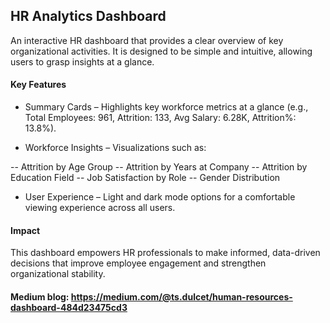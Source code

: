 ## HR Analytics Dashboard
An interactive HR dashboard that provides a clear overview of key organizational activities. It is designed to be simple and intuitive, allowing users to grasp insights at a glance.
#### Key Features
- Summary Cards – Highlights key workforce metrics at a glance (e.g., Total Employees: 961, Attrition: 133, Avg Salary: 6.28K, Attrition%: 13.8%).

- Workforce Insights – Visualizations such as:

-- Attrition by Age Group
-- Attrition by Years at Company
-- Attrition by Education Field
-- Job Satisfaction by Role
-- Gender Distribution

- User Experience – Light and dark mode options for a comfortable viewing experience across all users.

#### Impact
This dashboard empowers HR professionals to make informed, data-driven decisions that improve employee engagement and strengthen organizational stability.

#### Medium blog: https://medium.com/@ts.dulcet/human-resources-dashboard-484d23475cd3  
